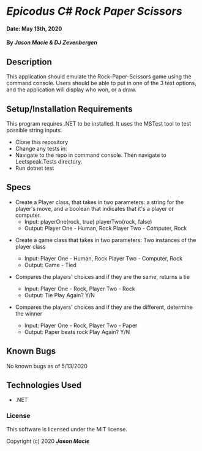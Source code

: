 # _Epicodus C# Rock Paper Scissors_

#### Date: May 13th, 2020
#### By _**Jason Macie** & **DJ Zevenbergen**_

## Description

This application should emulate the Rock-Paper-Scissors game using the command console. Users should be able to put in one of the 3 text options, and the application will display who won, or a draw.

## Setup/Installation Requirements

This program requires .NET to be installed. It uses the MSTest tool to test possible string inputs.

* Clone this repository
* Change any tests in:
* Navigate to the repo in command console. Then navigate to Leetspeak.Tests directory.
* Run dotnet test

## Specs

* Create a Player class, that takes in two parameters: a string for the player's move, and a boolean that indicates that it's a player or computer.
  * Input:  playerOne(rock, true)
            playerTwo(rock, false)
  * Output: Player One - Human, Rock
            Player Two - Computer, Rock
<!-- * Instantiate an instance of the Game class. -->
* Create a game class that takes in two parameters: Two instances of the player class
  * Input: Player One - Human, Rock
           Player Two - Computer, Rock
  * Output: Game - Tied

* Compares the players' choices and if they are the same, returns a tie
  * Input: Player One - Rock, Player Two - Rock
  * Output: Tie
            Play Again? Y/N

* Compares the players' choices and if they are the different, determine the winner
  * Input: Player One - Rock, Player Two - Paper
  * Output: Paper beats rock
            Play Again? Y/N

## Known Bugs

No known bugs as of 5/13/2020

## Technologies Used

* .NET

### License

This software is licensed under the MIT license.

Copyright (c) 2020 **_Jason Macie_**
